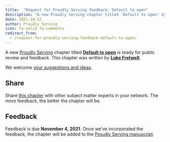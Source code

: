 ```yaml
---
title:  "Request for Proudly Serving feedback: Default to open"
description: "A new Proudly Serving chapter titled 'Default to open' by Luke Fretwell is ready for public review and feedback."
date: 2021-10-22
author: Proudly Serving
icon: fa-solid fa-comments
redirect_from:
  - /request-for-proudly-serving-feedback-default-to-open/
---
```


A new [Proudly Serving](/) chapter titled **[Default to open](/contents/default-to-open)** is ready for public review and feedback. This chapter was written by **[Luke Fretwell](/people/luke-fretwell)**.

We welcome [your suggestions and ideas](/contents/default-to-open).

## Share

Share [this chapter](/contents/default-to-open) with other subject matter experts in your network. The more feedback, the better the chapter will be.

## Feedback

Feedback is due **November 4, 2021**. Once we’ve incorporated the feedback, the chapter will be added to the [Proudly Serving manuscript](/manuscript/).
